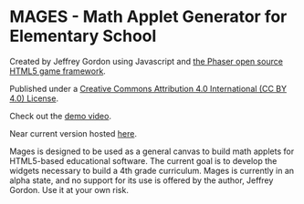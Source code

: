 # MAGES - Math Applet Generator for Elementary School

Created by Jeffrey Gordon using Javascript and [the Phaser open source HTML5 game framework](http://phaser.io).

Published under a [Creative Commons Attribution 4.0 International (CC BY 4.0) License](https://creativecommons.org/licenses/by/4.0/).

Check out the [demo video](https://youtu.be/zOboDzJOdY8).

Near current version hosted [here](https://phaser-jgordon510.c9.io/MagesPublic/).

Mages is designed to be used as a general canvas to build math applets for HTML5-based educational software.  The current goal is to develop the widgets necessary to build a 4th grade curriculum.  Mages is currently in an alpha state, and no support for its use is offered by the author, Jeffrey Gordon.  Use it at your own risk.
